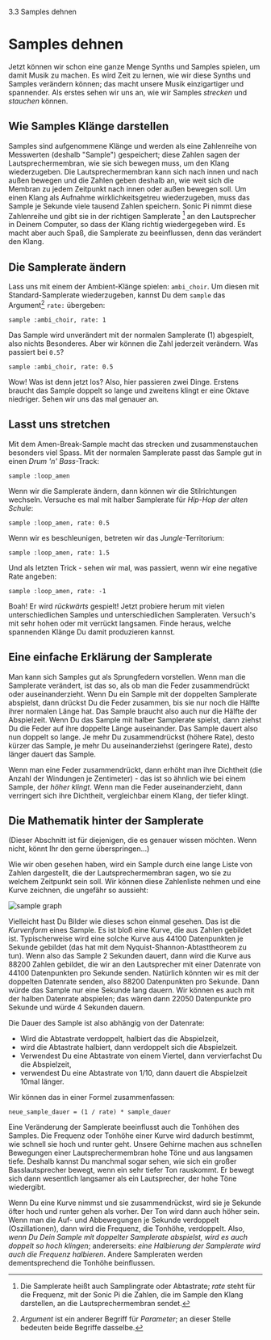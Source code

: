 3.3 Samples dehnen

# Samples dehnen

Jetzt können wir schon eine ganze Menge Synths und Samples spielen, um 
damit Musik zu machen. Es wird Zeit zu lernen, wie wir diese Synths und 
Samples verändern können; das macht unsere Musik einzigartiger und 
spannender. Als erstes sehen wir uns an, wie wir Samples *strecken* und 
*stauchen* können.

## Wie Samples Klänge darstellen

Samples sind aufgenommene Klänge und werden als eine Zahlenreihe von
Messwerten (deshalb "Sample") gespeichert; diese Zahlen sagen der
Lautsprechermembran, wie sie sich bewegen muss, um den Klang
wiederzugeben. Die Lautsprechermembran kann sich nach innen und nach
außen bewegen und die Zahlen geben deshalb an, wie weit sich die
Membran zu jedem Zeitpunkt nach innen oder außen bewegen soll.
Um einen Klang als Aufnahme wirklichkeitsgetreu wiederzugeben,
muss das Sample je Sekunde viele tausend Zahlen speichern. Sonic Pi
nimmt diese Zahlenreihe und gibt sie in der richtigen Samplerate
[^1] an den Lautsprecher in Deinem Computer, so dass der Klang richtig
wiedergegeben wird. Es macht aber auch Spaß, die Samplerate zu
beeinflussen, denn das verändert den Klang.

## Die Samplerate ändern

Lass uns mit einem der Ambient-Klänge spielen: `ambi_choir`. Um diesen 
mit Standard-Samplerate wiederzugeben, kannst Du dem `sample` das 
Argument[^2] `rate:` übergeben:

```
sample :ambi_choir, rate: 1
```

Das Sample wird unverändert mit der normalen Samplerate (1) abgespielt,
also nichts Besonderes. Aber wir können die Zahl jederzeit verändern.
Was passiert bei `0.5`?

```
sample :ambi_choir, rate: 0.5
```

Wow! Was ist denn jetzt los? Also, hier passieren zwei Dinge. Erstens 
braucht das Sample doppelt so lange und zweitens klingt er eine Oktave 
niedriger. Sehen wir uns das mal genauer an.

## Lasst uns stretchen

Mit dem Amen-Break-Sample macht das strecken und zusammenstauchen 
besonders viel Spass. Mit der normalen Samplerate passt das Sample
gut in einen *Drum 'n' Bass*-Track:

```
sample :loop_amen
```

Wenn wir die Samplerate ändern, dann können wir die Stilrichtungen 
wechseln. Versuche es mal mit halber Samplerate für *Hip-Hop der alten 
Schule*:

```
sample :loop_amen, rate: 0.5
```

Wenn wir es beschleunigen, betreten wir das *Jungle*-Territorium:

```
sample :loop_amen, rate: 1.5
```

Und als letzten Trick - sehen wir mal, was passiert, wenn wir eine 
negative Rate angeben:

```
sample :loop_amen, rate: -1
```

Boah! Er wird *rückwärts* gespielt! Jetzt probiere herum mit vielen 
unterschiedlichen Samples und unterschiedlichen Sampleraten. Versuch's 
mit sehr hohen oder mit verrückt langsamen. Finde heraus, welche 
spannenden Klänge Du damit produzieren kannst.

## Eine einfache Erklärung der Samplerate

Man kann sich Samples gut als Sprungfedern vorstellen. Wenn man die 
Samplerate verändert, ist das so, als ob man die Feder zusammendrückt 
oder auseinanderzieht. Wenn Du ein Sample mit der doppelten Samplerate 
abspielst, dann drückst Du die Feder zusammen, bis sie nur noch die 
Hälfte ihrer normalen Länge hat. Das Sample braucht also auch nur die 
Hälfte der Abspielzeit. Wenn Du das Sample mit halber Samplerate 
spielst, dann ziehst Du die Feder auf ihre doppelte Länge auseinander. 
Das Sample dauert also nun doppelt so lange. Je mehr Du zusammendrückst 
(höhere Rate), desto kürzer das Sample, je mehr Du auseinanderziehst 
(geringere Rate), desto länger dauert das Sample.

Wenn man eine Feder zusammendrückt, dann erhöht man ihre Dichtheit (die 
Anzahl der Windungen je Zentimeter) - das ist so ähnlich wie bei einem 
Sample, der *höher klingt*. Wenn man die Feder auseinanderzieht, dann 
verringert sich ihre Dichtheit, vergleichbar einem Klang, der tiefer 
klingt.

## Die Mathematik hinter der Samplerate

(Dieser Abschnitt ist für diejenigen, die es genauer wissen möchten. 
Wenn nicht, könnt Ihr den gerne überspringen...)

Wie wir oben gesehen haben, wird ein Sample durch eine lange Liste von 
Zahlen dargestellt, die der Lautsprechermembran sagen, wo sie zu welchem 
Zeitpunkt sein soll. Wir können diese Zahlenliste nehmen und eine Kurve 
zeichnen, die ungefähr so aussieht:

![sample graph](:/images/tutorial/sample.png)

Vielleicht hast Du Bilder wie dieses schon einmal gesehen. Das ist die 
*Kurvenform* eines Sample. Es ist bloß eine Kurve, die aus Zahlen 
gebildet ist. Typischerweise wird eine solche Kurve aus 44100 
Datenpunkten je Sekunde gebildet (das hat mit dem 
Nyquist-Shannon-Abtasttheorem zu tun). Wenn also das Sample 2 Sekunden 
dauert, dann wird die Kurve aus 88200 Zahlen gebildet, die wir an den 
Lautsprecher mit einer Datenrate von 44100 Datenpunkten pro Sekunde 
senden. Natürlich könnten wir es mit der doppelten Datenrate senden, 
also 88200 Datenpunkten pro Sekunde. Dann würde das Sample nur eine 
Sekunde lang dauern. Wir können es auch mit der halben Datenrate 
abspielen; das wären dann 22050 Datenpunkte pro Sekunde und würde 4 
Sekunden dauern.

Die Dauer des Sample ist also abhängig von der Datenrate:

* Wird die Abtastrate verdoppelt, halbiert das die Abspielzeit,
* wird die Abtastrate halbiert, dann verdoppelt sich die Abspielzeit.
* Verwendest Du eine Abtastrate von einem Viertel, dann vervierfachst Du die Abspielzeit,
* verwendest Du eine Abtastrate von 1/10, dann dauert die Abspielzeit 10mal länger.

Wir können das in einer Formel zusammenfassen:

```
neue_sample_dauer = (1 / rate) * sample_dauer
```

Eine Veränderung der Samplerate beeinflusst auch die Tonhöhen des
Samples. Die Frequenz oder Tonhöhe einer Kurve wird dadurch 
bestimmt, wie schnell sie hoch und runter geht. Unsere Gehirne machen 
aus schnellen Bewegungen einer Lautsprechermembran hohe Töne und aus 
langsamen tiefe. Deshalb kannst Du manchmal sogar sehen, wie sich ein 
großer Basslautsprecher bewegt, wenn ein sehr tiefer Ton rauskommt. Er 
bewegt sich dann wesentlich langsamer als ein Lautsprecher, der hohe 
Töne wiedergibt.

Wenn Du eine Kurve nimmst und sie zusammendrückst, wird sie je 
Sekunde öfter hoch und runter gehen als vorher. Der Ton wird dann auch 
höher sein. Wenn man die Auf- und Abbewegungen je Sekunde verdoppelt 
(Oszillationen), dann wird die Frequenz, die Tonhöhe, verdoppelt. Also, 
*wenn Du Dein Sample mit doppelter Samplerate abspielst, wird es 
auch doppelt so hoch klingen*; andererseits: *eine Halbierung der 
Samplerate wird auch die Frequenz halbieren*. Andere Sampleraten werden 
dementsprechend die Tonhöhe beinflussen.

[^1]: Die Samplerate heißt auch Samplingrate oder Abtastrate; *rate* 
    steht für die Frequenz, mit der Sonic Pi die Zahlen, die im Sample
    den Klang darstellen, an die Lautsprechermembran sendet.

[^2]: *Argument* ist ein anderer Begriff für *Parameter*; an dieser 
    Stelle bedeuten beide Begriffe dasselbe.
